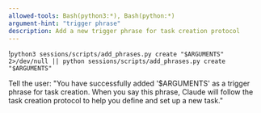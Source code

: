 ```yaml
---
allowed-tools: Bash(python3:*), Bash(python:*)
argument-hint: "trigger phrase"
description: Add a new trigger phrase for task creation protocol
---
```


!`python3 sessions/scripts/add_phrases.py create "$ARGUMENTS" 2>/dev/null || python sessions/scripts/add_phrases.py create "$ARGUMENTS"`

Tell the user: "You have successfully added '$ARGUMENTS' as a trigger phrase for task creation. When you say this phrase, Claude will follow the task creation protocol to help you define and set up a new task."
